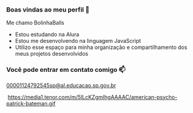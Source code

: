 ### Boas vindas ao meu perfil :blue_heart:

Me chamo BolinhaBalls

- Estou estudando na Alura
- Estou me desenvolvendo na linguagem JavaScript
- Utilizo esse espaço para minha organização e compartilhamento dos meus projetos desenvolvidos

### Você pode entrar em contato comigo :mailbox:

00001124792545sp@al.educacao.sp.gov.br

![]()
https://media1.tenor.com/m/5lLcKZgmIhgAAAAC/american-psycho-patrick-bateman.gif
